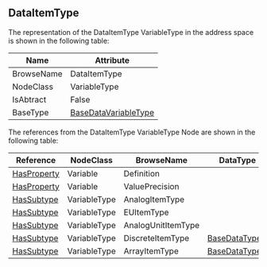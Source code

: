 <!-- objecttype -->
## DataItemType
The representation of the DataItemType VariableType in the address space is shown in the following table:  

|Name|Attribute|
|---|---|
|BrowseName|DataItemType|
|NodeClass|VariableType|
|IsAbtract|False|
|BaseType|[BaseDataVariableType](../../../Part5/VariableTypes/BaseDataVariableType/readme.md)|

The references from the DataItemType VariableType Node are shown in the following table:  

|Reference|NodeClass|BrowseName|DataType|TypeDefinition|ModellingRule|
|---|---|---|---|---|---|
|[HasProperty](../../../Part3/ReferenceTypes/HasProperty/readme.md)|Variable|Definition||[PropertyType](../../Part5/VariableTypes/PropertyType/readme.md)|[Optional](../../Objects/Optional/readme.md)|
|[HasProperty](../../../Part3/ReferenceTypes/HasProperty/readme.md)|Variable|ValuePrecision||[PropertyType](../../Part5/VariableTypes/PropertyType/readme.md)|[Optional](../../Objects/Optional/readme.md)|
|[HasSubtype](../../../Part3/ReferenceTypes/HasSubtype/readme.md)|VariableType|AnalogItemType||||
|[HasSubtype](../../../Part3/ReferenceTypes/HasSubtype/readme.md)|VariableType|EUItemType||||
|[HasSubtype](../../../Part3/ReferenceTypes/HasSubtype/readme.md)|VariableType|AnalogUnitItemType||||
|[HasSubtype](../../../Part3/ReferenceTypes/HasSubtype/readme.md)|VariableType|DiscreteItemType|[BaseDataType](../../../Part3/DataTypes/BaseDataType/readme.md)[]|||
|[HasSubtype](../../../Part3/ReferenceTypes/HasSubtype/readme.md)|VariableType|ArrayItemType|[BaseDataType](../../../Part3/DataTypes/BaseDataType/readme.md)[]|||

